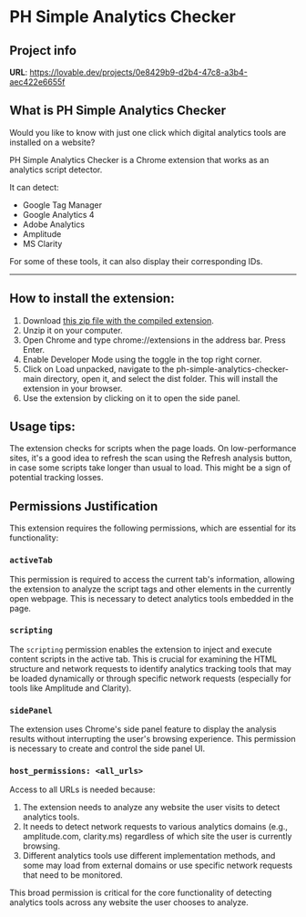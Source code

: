 
# PH Simple Analytics Checker

## Project info

**URL**: https://lovable.dev/projects/0e8429b9-d2b4-47c8-a3b4-aec422e6655f

## What is PH Simple Analytics Checker

Would you like to know with just one click which digital analytics tools are installed on a website?

PH Simple Analytics Checker is a Chrome extension that works as an analytics script detector.

It can detect:

- Google Tag Manager
- Google Analytics 4
- Adobe Analytics
- Amplitude
- MS Clarity

For some of these tools, it can also display their corresponding IDs.

---

## How to install the extension:

1. Download [this zip file with the compiled extension](https://drive.google.com/drive/folders/1fk-9UdtUnOGosQL2fHUsKBGJT5fv7AL5?usp=sharing).
2. Unzip it on your computer.
3. Open Chrome and type chrome://extensions in the address bar. Press Enter.
4. Enable Developer Mode using the toggle in the top right corner.
5. Click on Load unpacked, navigate to the ph-simple-analytics-checker-main directory, open it, and select the dist folder. This will install the extension in your browser.
6. Use the extension by clicking on it to open the side panel.

## Usage tips:

The extension checks for scripts when the page loads. On low-performance sites, it's a good idea to refresh the scan using the Refresh analysis button, in case some scripts take longer than usual to load. This might be a sign of potential tracking losses.

## Permissions Justification

This extension requires the following permissions, which are essential for its functionality:

### `activeTab`
This permission is required to access the current tab's information, allowing the extension to analyze the script tags and other elements in the currently open webpage. This is necessary to detect analytics tools embedded in the page.

### `scripting`
The `scripting` permission enables the extension to inject and execute content scripts in the active tab. This is crucial for examining the HTML structure and network requests to identify analytics tracking tools that may be loaded dynamically or through specific network requests (especially for tools like Amplitude and Clarity).

### `sidePanel`
The extension uses Chrome's side panel feature to display the analysis results without interrupting the user's browsing experience. This permission is necessary to create and control the side panel UI.

### `host_permissions: <all_urls>`
Access to all URLs is needed because:
1. The extension needs to analyze any website the user visits to detect analytics tools.
2. It needs to detect network requests to various analytics domains (e.g., amplitude.com, clarity.ms) regardless of which site the user is currently browsing.
3. Different analytics tools use different implementation methods, and some may load from external domains or use specific network requests that need to be monitored.

This broad permission is critical for the core functionality of detecting analytics tools across any website the user chooses to analyze.

